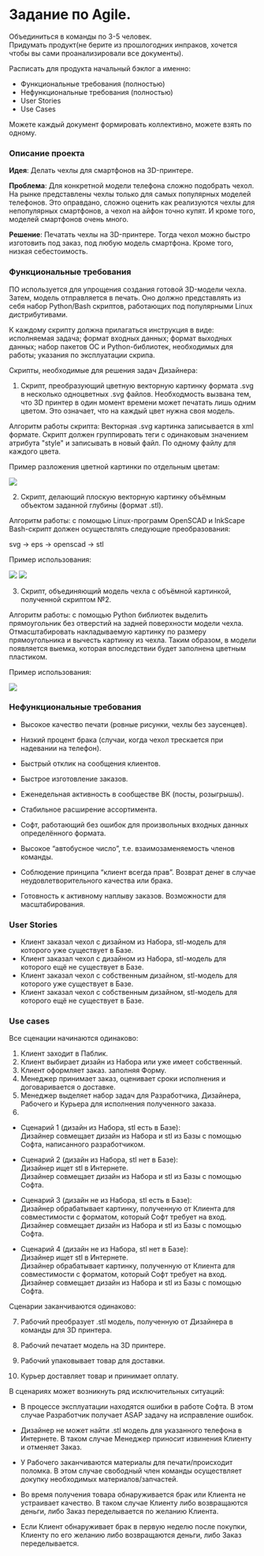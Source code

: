 # Задание по Agile.
Объединиться в команды по 3-5 человек. \
Придумать продукт(не берите из прошлогодних инпраков, хочется чтобы вы сами проанализировали все документы).

Расписать для продукта начальный бэклог а именно:
- Функциональные требования (полностью)
- Нефункциональные требования (полностью)
- User Stories
- Use Cases

Можете каждый документ формировать коллективно, можете взять по одному.

### Описание проекта

**Идея**: Делать чехлы для смартфонов на 3D-принтере.

**Проблема**: Для конкретной модели телефона сложно подобрать чехол. На рынке представлены чехлы только для самых популярных моделей телефонов. Это оправдано, сложно оценить как реализуются чехлы для непопулярных смартфонов, а
чехол на айфон точно купят. И кроме того, моделей смартфонов очень много.

**Решение**: Печатать чехлы на 3D-принтере. Тогда чехол можно быстро изготовить под заказ, под любую модель смартфона. Кроме того, низкая себестоимость.

### Функциональные требования

ПО используется для упрощения создания готовой 3D-модели чехла. Затем, модель отправляется в печать. Оно должно представлять из себя набор Python/Bash скриптов, работающих под популярными Linux дистрибутивами.

К каждому скрипту должна прилагаться инструкция в виде: исполняемая задача; формат входных данных; формат выходных данных; набор пакетов ОС и Python-библиотек, необходимых для работы; указания по эксплуатации скрипа.

Скрипты, необходимые для решения задач Дизайнера:

1. Скрипт, преобразующий цветную векторную картинку формата .svg в несколько одноцветных .svg файлов. Необходмость вызвана тем, что 3D принтер в один момент времени может печатать лишь одним цветом. Это означает, что на каждый цвет нужна своя модель.

  Алгоритм работы скрипта: Векторная .svg картинка записывается в xml формате. Скрипт должен группировать теги с одинаковым значением атрибута "style" и записывать в новый файл. По одному файлу для каждого цвета.

  Пример разложения цветной картинки по отдельным цветам:

![](images/image3.png)



2. Скрипт, делающий плоскую векторную картинку объёмным объектом заданной глубины (формат .stl).

  Алгоритм работы: с помощью Linux-программ OpenSCAD и InkScape Bash-скрипт должен осуществлять следующие преобразования:

  svg → eps → openscad → stl

  Пример использования:

![](images/image4.png)
![](images/image5.png)



3. Скрипт, объединяющий модель чехла с объёмной картинкой, полученной скриптом №2.

  Алгоритм работы: с помощью Python библиотек выделить прямоугольник без отверстий на задней поверхности модели чехла. Отмасштабировать накладываемую картинку по размеру прямоугольника и вычесть картинку из чехла. Таким образом, в модели появляется выемка, которая впоследствии будет заполнена цветным пластиком.

  Пример использования:

![](images/image6.png)



### Нефункциональные требования

- Высокое качество печати (ровные рисунки, чехлы без заусенцев).

- Низкий процент брака (случаи, когда чехол трескается при надевании на телефон).

- Быстрый отклик на сообщения клиентов.

- Быстрое изготовление заказов.

- Еженедельная активность в сообществе ВК (посты, розыгрышы).

- Стабильное расширение ассортимента.

- Софт, работающий без ошибок для произвольных входных данных определённого формата.

- Высокое “автобусное число”, т.е. взаимозаменяемость членов команды.

- Соблюдение принципа “клиент всегда прав”. Возврат денег в случае неудовлетворительного качества или брака.

- Готовность к активному наплыву заказов. Возможности для масштабирования.


### User Stories

- Клиент заказал чехол с дизайном из Набора, stl-модель для которого уже существует в Базе.
- Клиент заказал чехол с дизайном из Набора, stl-модель для которого ещё не существует в Базе.
- Клиент заказал чехол с собственным дизайном, stl-модель для которого уже существует в Базе.
- Клиент заказал чехол с собственным дизайном, stl-модель для которого ещё не существует в Базе.


### Use cases

Все сценации начинаются одинаково:

1. Клиент заходит в Паблик.
2. Клиент выбирает дизайн из Набора или уже имеет собственный.
3. Клиент оформляет заказ. заполняя Форму.
4. Менеджер принимает заказ, оценивает сроки исполнения и договаривается о доставке.
5. Менеджер выделяет набор задач для Разработчика, Дизайнера, Рабочего и Курьера для исполнения полученного заказа.
6.
  - Сценарий 1 (дизайн из Набора, stl есть в Базе): \
    Дизайнер совмещает дизайн из Набора и stl из Базы с помощью Софта, написанного разработчиком.

  - Сценарий 2 (дизайн из Набора, stl нет в Базе): \
    Дизайнер ищет stl в Интернете. \
    Дизайнер совмещает дизайн из Набора и stl из Базы с помощью Софта.

  - Сценарий 3 (дизайн не из Набора, stl есть в Базе): \
    Дизайнер обрабатывает картинку, полученную от Клиента для совместимости с форматом, который  Софт требует на вход. \
    Дизайнер совмещает дизайн из Набора и stl из Базы с помощью Софта.

  - Сценарий 4 (дизайн не из Набора, stl нет в Базе): \
    Дизайнер ищет stl в Интернете. \
    Дизайнер обрабатывает картинку, полученную от Клиента для совместимости с форматом, который  Софт требует на вход. \
    Дизайнер совмещает дизайн из Набора и stl из Базы с помощью Софта.

Сценарии заканчиваются одинаково:

7. Рабочий преобразует .stl модель, полученную от Дизайнера в команды для 3D принтера.

8. Рабочий печатает модель на 3D принтере.

9. Рабочий упаковывает товар для доставки.

10. Курьер доставляет товар и принимает оплату.


В сценариях может возникнуть ряд исключительных ситуаций:

- В процессе эксплуатации находятся ошибки в работе Софта. В этом случае Разработчик получает ASAP задачу на исправление ошибок.

- Дизайнер не может найти .stl модель для указанного телефона в Интернете. В таком случае Менеджер приносит извинения Клиенту и отменяет Заказ.

- У Рабочего заканчиваются материалы для печати/происходит поломка. В этом случае свободный член команды осуществляет докупку необходимых материалов/запчастей.

- Во время получения товара обнаруживается брак или Клиента не устраивает качество. В таком случае Клиенту либо возвращаются деньги, либо Заказ переделывается по желанию Клиента.

- Если Клиент обнаруживает брак в первую неделю после покупки, Клиенту по его желанию либо возвращаются деньги, либо Заказ переделывается.
